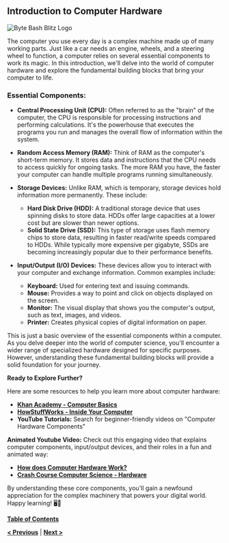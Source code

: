 ## Introduction to Computer Hardware

![Byte Bash Blitz Logo](https://imgur.com/DScStHW.png)


The computer you use every day is a complex machine made up of many working parts. Just like a car needs an engine, wheels, and a steering wheel to function, a computer relies on several essential components to work its magic. In this introduction, we'll delve into the world of computer hardware and explore the fundamental building blocks that bring your computer to life.

### Essential Components:

- **Central Processing Unit (CPU):** Often referred to as the "brain" of the computer, the CPU is responsible for processing instructions and performing calculations. It's the powerhouse that executes the programs you run and manages the overall flow of information within the system.

- **Random Access Memory (RAM):** Think of RAM as the computer's short-term memory. It stores data and instructions that the CPU needs to access quickly for ongoing tasks. The more RAM you have, the faster your computer can handle multiple programs running simultaneously.

- **Storage Devices:** Unlike RAM, which is temporary, storage devices hold information more permanently. These include:
    - **Hard Disk Drive (HDD):** A traditional storage device that uses spinning disks to store data. HDDs offer large capacities at a lower cost but are slower than newer options.
    - **Solid State Drive (SSD):** This type of storage uses flash memory chips to store data, resulting in faster read/write speeds compared to HDDs. While typically more expensive per gigabyte, SSDs are becoming increasingly popular due to their performance benefits.

- **Input/Output (I/O) Devices:** These devices allow you to interact with your computer and exchange information. Common examples include:
    - **Keyboard:** Used for entering text and issuing commands.
    - **Mouse:** Provides a way to point and click on objects displayed on the screen.
    - **Monitor:** The visual display that shows you the computer's output, such as text, images, and videos.
    - **Printer:** Creates physical copies of digital information on paper.

This is just a basic overview of the essential components within a computer. As you delve deeper into the world of computer science, you'll encounter a wider range of specialized hardware designed for specific purposes. However, understanding these fundamental building blocks will provide a solid foundation for your journey.

**Ready to Explore Further?**

Here are some resources to help you learn more about computer hardware:
- [**Khan Academy - Computer Basics**](https://www.khanacademy.org/computing)
- [**HowStuffWorks - Inside Your Computer**](https://computer.howstuffworks.com/computer-hardware-channel.htm)
- **YouTube Tutorials:** Search for beginner-friendly videos on "Computer Hardware Components"

**Animated Youtube Video:** Check out this engaging video that explains computer components, input/output devices, and their roles in a fun and animated way: 
- [**How does Computer Hardware Work?**](https://www.youtube.com/watch?v=d86ws7mQYIg&ab_channel=BranchEducation)
- [**Crash Course Computer Science - Hardware**](https://m.youtube.com/watch?v=FZGugFqdr60)

By understanding these core components, you'll gain a newfound appreciation for the complex machinery that powers your digital world. Happy learning! 🖥️🚀

[**Table of Contents**](/contents/table-of-contents.md)

[**< Previous**](#) | [**Next >**](#)
